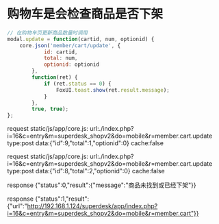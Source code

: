 
# 购物车是会检查商品是否下架

```javascript
// 在购物车页更新商品数量时调用
modal.update = function(cartid, num, optionid) {
    core.json('member/cart/update', {
            id: cartid,
            total: num,
            optionid: optionid
        },
        function(ret) {
            if (ret.status == 0) {
                FoxUI.toast.show(ret.result.message);
            }
        },
        true, true);
};
```


request static/js/app/core.js:
url:./index.php?i=16&c=entry&m=superdesk_shopv2&do=mobile&r=member.cart.update
type:post
data:{"id":9,"total":1,"optionid":0}
cache:false

request static/js/app/core.js:
url:./index.php?i=16&c=entry&m=superdesk_shopv2&do=mobile&r=member.cart.update
type:post
data:{"id":8,"total":2,"optionid":0}
cache:false

response 
{"status":0,"result":{"message":"商品未找到或已经下架"}}

response 
{"status":1,"result":{"url":"http://192.168.1.124/superdesk/app/index.php?i=16&c=entry&m=superdesk_shopv2&do=mobile&r=member.cart"}}